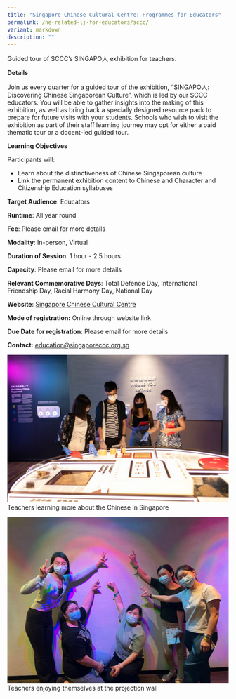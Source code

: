```yaml
---
title: "Singapore Chinese Cultural Centre: Programmes for Educators"
permalink: /ne-related-lj-for-educators/sccc/
variant: markdown
description: ""
---
```

Guided tour of SCCC’s SINGAPO人 exhibition for teachers.

**Details**

Join us every quarter for a guided tour of the exhibition, “SINGAPO人: Discovering Chinese Singaporean Culture”, which is led by our SCCC educators. You will be able to gather insights into the making of this exhibition, as well as bring back a specially designed resource pack to prepare for future visits with your students.   Schools who wish to visit the exhibition as part of their staff learning journey may opt for either a paid thematic tour or a docent-led guided tour.

**Learning Objectives**

Participants will: 
* Learn about the distinctiveness of Chinese Singaporean culture  
* Link the permanent exhibition content to Chinese and Character and Citizenship Education syllabuses

**Target Audience**: Educators

**Runtime**: All year round

**Fee**: Please email for more details

**Modality**: In-person, Virtual

**Duration of Session**: 1 hour - 2.5 hours

**Capacity**: Please email for more details

**Relevant Commemorative Days**: Total Defence Day, International Friendship Day, Racial Harmony Day, National Day 

**Website**: [Singapore Chinese Cultural Centre](https://singaporeccc.org.sg/group-visits/#for-educators)

**Mode of registration:** Online through website link

**Due Date for registration**: Please email for more details

**Contact:** [education@singaporeccc.org.sg](education@singaporeccc.org.sg)

![](/images/Teachers_learning_more_about_the_Chinese_in_SingaporeE.jpg)
Teachers learning more about the Chinese in Singapore

![](/images/Teachers_enjoying_themselves_at_the_projection_wall.jpg)
Teachers enjoying themselves at the projection wall